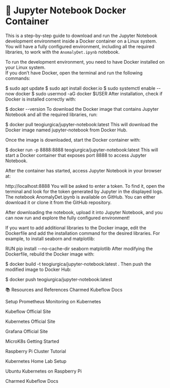 # 🚀 Jupyter Notebook Docker Container

This is a step-by-step guide to download and run the Jupyter Notebook development environment inside a Docker container on a Linux system.  
You will have a fully configured environment, including all the required libraries, to work with the `AnomalyDet.ipynb` notebook.  

To run the development environment, you need to have Docker installed on your Linux system.  
If you don’t have Docker, open the terminal and run the following commands:  

$ sudo apt update
$ sudo apt install docker.io
$ sudo systemctl enable --now docker
$ sudo usermod -aG docker $USER
After installation, check if Docker is installed correctly with:

$ docker --version
To download the Docker image that contains Jupyter Notebook and all the required libraries, run:

$ docker pull teogiurgica/jupyter-notebook:latest
This will download the Docker image named jupyter-notebook from Docker Hub.

Once the image is downloaded, start the Docker container with:

$ docker run -p 8888:8888 teogiurgica/jupyter-notebook:latest
This will start a Docker container that exposes port 8888 to access Jupyter Notebook.

After the container has started, access Jupyter Notebook in your browser at:

http://localhost:8888
You will be asked to enter a token.
To find it, open the terminal and look for the token generated by Jupyter in the displayed logs.
The notebook AnomalyDet.ipynb is available on GitHub.
You can either download it or clone it from the GitHub repository.

After downloading the notebook, upload it into Jupyter Notebook, and you can now run and explore the fully configured environment!

If you want to add additional libraries to the Docker image, edit the Dockerfile and add the installation command for the desired libraries.
For example, to install seaborn and matplotlib:

RUN pip install --no-cache-dir seaborn matplotlib
After modifying the Dockerfile, rebuild the Docker image with:

$ docker build -t teogiurgica/jupyter-notebook:latest .
Then push the modified image to Docker Hub:


$ docker push teogiurgica/jupyter-notebook:latest

📚 Resources and References
Charmed Kubeflow Docs

Setup Prometheus Monitoring on Kubernetes

Kubeflow Official Site

Kubernetes Official Site

Grafana Official Site

MicroK8s Getting Started

Raspberry Pi Cluster Tutorial

Kubernetes Home Lab Setup

Ubuntu Kubernetes on Raspberry Pi

Charmed Kubeflow Docs
